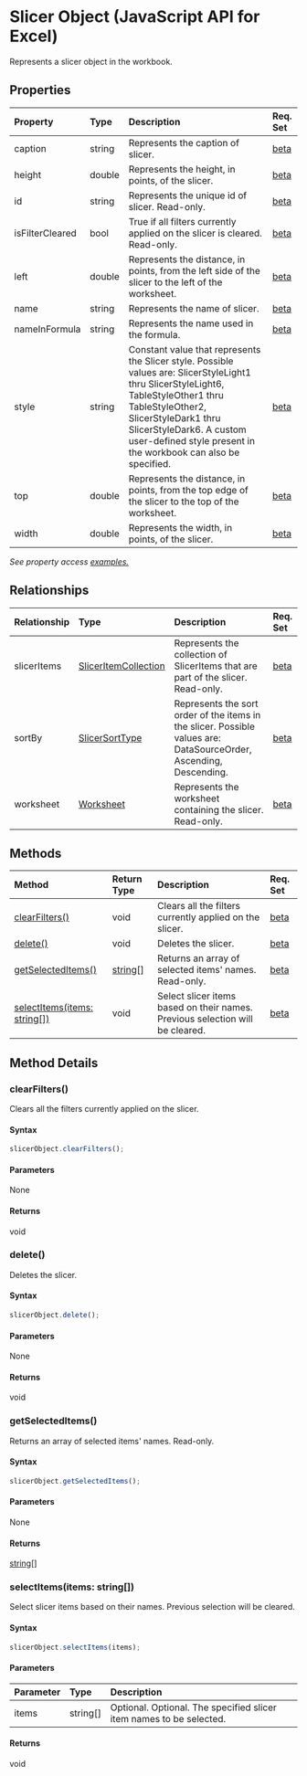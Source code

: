 # Slicer Object (JavaScript API for Excel)

Represents a slicer object in the workbook.

## Properties

| Property	   | Type	|Description| Req. Set|
|:---------------|:--------|:----------|:----|
|caption|string|Represents the caption of slicer.|[beta](../requirement-sets/excel-api-requirement-sets.md)|
|height|double|Represents the height, in points, of the slicer.|[beta](../requirement-sets/excel-api-requirement-sets.md)|
|id|string|Represents the unique id of slicer. Read-only.|[beta](../requirement-sets/excel-api-requirement-sets.md)|
|isFilterCleared|bool|True if all filters currently applied on the slicer is cleared. Read-only.|[beta](../requirement-sets/excel-api-requirement-sets.md)|
|left|double|Represents the distance, in points, from the left side of the slicer to the left of the worksheet.|[beta](../requirement-sets/excel-api-requirement-sets.md)|
|name|string|Represents the name of slicer.|[beta](../requirement-sets/excel-api-requirement-sets.md)|
|nameInFormula|string|Represents the name used in the formula.|[beta](../requirement-sets/excel-api-requirement-sets.md)|
|style|string|Constant value that represents the Slicer style. Possible values are: SlicerStyleLight1 thru SlicerStyleLight6, TableStyleOther1 thru TableStyleOther2, SlicerStyleDark1 thru SlicerStyleDark6. A custom user-defined style present in the workbook can also be specified.|[beta](../requirement-sets/excel-api-requirement-sets.md)|
|top|double|Represents the distance, in points, from the top edge of the slicer to the top of the worksheet.|[beta](../requirement-sets/excel-api-requirement-sets.md)|
|width|double|Represents the width, in points, of the slicer.|[beta](../requirement-sets/excel-api-requirement-sets.md)|

_See property access [examples.](#property-access-examples)_

## Relationships
| Relationship | Type	|Description| Req. Set|
|:---------------|:--------|:----------|:----|
|slicerItems|[SlicerItemCollection](sliceritemcollection.md)|Represents the collection of SlicerItems that are part of the slicer. Read-only.|[beta](../requirement-sets/excel-api-requirement-sets.md)|
|sortBy|[SlicerSortType](slicersorttype.md)|Represents the sort order of the items in the slicer. Possible values are: DataSourceOrder, Ascending, Descending.|[beta](../requirement-sets/excel-api-requirement-sets.md)|
|worksheet|[Worksheet](worksheet.md)|Represents the worksheet containing the slicer. Read-only.|[beta](../requirement-sets/excel-api-requirement-sets.md)|

## Methods

| Method		   | Return Type	|Description| Req. Set|
|:---------------|:--------|:----------|:----|
|[clearFilters()](#clearfilters)|void|Clears all the filters currently applied on the slicer.|[beta](../requirement-sets/excel-api-requirement-sets.md)|
|[delete()](#delete)|void|Deletes the slicer.|[beta](../requirement-sets/excel-api-requirement-sets.md)|
|[getSelectedItems()](#getselecteditems)|[string[]](string[].md)|Returns an array of selected items' names. Read-only.|[beta](../requirement-sets/excel-api-requirement-sets.md)|
|[selectItems(items: string[])](#selectitemsitems-string)|void|Select slicer items based on their names. Previous selection will be cleared.|[beta](../requirement-sets/excel-api-requirement-sets.md)|

## Method Details


### clearFilters()
Clears all the filters currently applied on the slicer.

#### Syntax
```js
slicerObject.clearFilters();
```

#### Parameters
None

#### Returns
void

### delete()
Deletes the slicer.

#### Syntax
```js
slicerObject.delete();
```

#### Parameters
None

#### Returns
void

### getSelectedItems()
Returns an array of selected items' names. Read-only.

#### Syntax
```js
slicerObject.getSelectedItems();
```

#### Parameters
None

#### Returns
[string[]](string[].md)

### selectItems(items: string[])
Select slicer items based on their names. Previous selection will be cleared.

#### Syntax
```js
slicerObject.selectItems(items);
```

#### Parameters
| Parameter	   | Type	|Description|
|:---------------|:--------|:----------|
|items|string[]|Optional. Optional. The specified slicer item names to be selected.|

#### Returns
void
